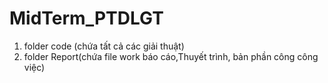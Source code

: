 # MidTerm_PTDLGT
 
1. folder code (chứa tất cả các giải thuật)
2. folder Report(chứa file work báo cáo,Thuyết trình, bản phần công công việc)